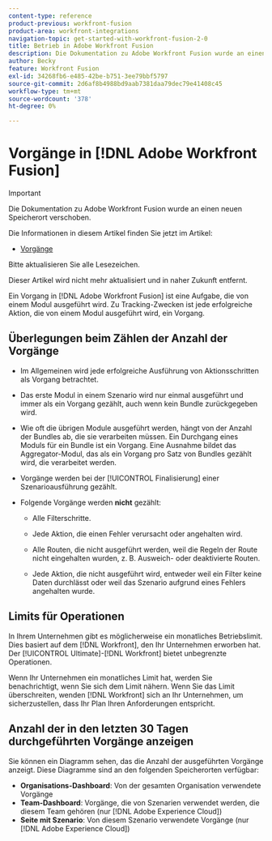 ```yaml
---
content-type: reference
product-previous: workfront-fusion
product-area: workfront-integrations
navigation-topic: get-started-with-workfront-fusion-2-0
title: Betrieb in Adobe Workfront Fusion
description: Die Dokumentation zu Adobe Workfront Fusion wurde an einen neuen Speicherort verschoben. Dieser Artikel ist veraltet, enthält jedoch einen Link zum neuen Artikel, der diese Funktion behandelt.
author: Becky
feature: Workfront Fusion
exl-id: 34268fb6-e485-42be-b751-3ee79bbf5797
source-git-commit: 2d6af8b4988bd9aab7381daa79dec79e41408c45
workflow-type: tm+mt
source-wordcount: '378'
ht-degree: 0%

---
```


# Vorgänge in [!DNL Adobe Workfront Fusion]



>[!IMPORTANT]
>
>Die Dokumentation zu Adobe Workfront Fusion wurde an einen neuen Speicherort verschoben.
>
>Die Informationen in diesem Artikel finden Sie jetzt im Artikel:
>
>* [Vorgänge](https://experienceleague.adobe.com/docs/workfront-fusion/using/set-up-and-manage-fusion/licensing-and-operations-overviews/operations-in-workfront-fusion.html)
>
>Bitte aktualisieren Sie alle Lesezeichen.
>
>Dieser Artikel wird nicht mehr aktualisiert und in naher Zukunft entfernt.

Ein Vorgang in [!DNL Adobe Workfront Fusion] ist eine Aufgabe, die von einem Modul ausgeführt wird. Zu Tracking-Zwecken ist jede erfolgreiche Aktion, die von einem Modul ausgeführt wird, ein Vorgang.

## Überlegungen beim Zählen der Anzahl der Vorgänge

* Im Allgemeinen wird jede erfolgreiche Ausführung von Aktionsschritten als Vorgang betrachtet.

* Das erste Modul in einem Szenario wird nur einmal ausgeführt und immer als ein Vorgang gezählt, auch wenn kein Bundle zurückgegeben wird.

* Wie oft die übrigen Module ausgeführt werden, hängt von der Anzahl der Bundles ab, die sie verarbeiten müssen.  Ein Durchgang eines Moduls für ein Bundle ist ein Vorgang. Eine Ausnahme bildet das Aggregator-Modul, das als ein Vorgang pro Satz von Bundles gezählt wird, die verarbeitet werden.

* Vorgänge werden bei der [!UICONTROL Finalisierung] einer Szenarioausführung gezählt.

* Folgende Vorgänge werden **nicht** gezählt:

   * Alle Filterschritte.

   * Jede Aktion, die einen Fehler verursacht oder angehalten wird.

   * Alle Routen, die nicht ausgeführt werden, weil die Regeln der Route nicht eingehalten wurden, z. B. Ausweich- oder deaktivierte Routen.

   * Jede Aktion, die nicht ausgeführt wird, entweder weil ein Filter keine Daten durchlässt oder weil das Szenario aufgrund eines Fehlers angehalten wurde.

## Limits für Operationen

In Ihrem Unternehmen gibt es möglicherweise ein monatliches Betriebslimit. Dies basiert auf dem [!DNL Workfront], den Ihr Unternehmen erworben hat. Der [!UICONTROL Ultimate]-[!DNL Workfront] bietet unbegrenzte Operationen.

Wenn Ihr Unternehmen ein monatliches Limit hat, werden Sie benachrichtigt, wenn Sie sich dem Limit nähern. Wenn Sie das Limit überschreiten, wenden [!DNL Workfront] sich an Ihr Unternehmen, um sicherzustellen, dass Ihr Plan Ihren Anforderungen entspricht.

## Anzahl der in den letzten 30 Tagen durchgeführten Vorgänge anzeigen

Sie können ein Diagramm sehen, das die Anzahl der ausgeführten Vorgänge anzeigt. Diese Diagramme sind an den folgenden Speicherorten verfügbar:

* **Organisations-Dashboard**: Von der gesamten Organisation verwendete Vorgänge
* **Team-Dashboard**: Vorgänge, die von Szenarien verwendet werden, die diesem Team gehören (nur [!DNL Adobe Experience Cloud])
* **Seite mit Szenario**: Von diesem Szenario verwendete Vorgänge (nur [!DNL Adobe Experience Cloud])
